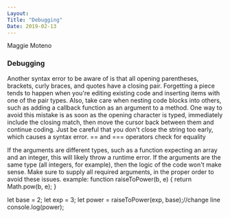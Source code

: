 ```yaml
---
Layout:
Title: "Debugging"
Date: 2019-02-13
---
```


Maggie Moteno


### Debugging

Another syntax error to be aware of is that all opening parentheses, brackets, curly braces, and quotes have a closing pair. 
Forgetting a piece tends to happen when you're editing existing code and inserting items with one of the pair types. 
Also, take care when nesting code blocks into others, such as adding a callback function as an argument to a method.
One way to avoid this mistake is as soon as the opening character is typed, immediately include the closing match, 
then move the cursor back between them and continue coding. 
 Just be careful that you don't close the string too early, which causes a syntax error.
  == and === operators check for equality 

  If the arguments are different types, such as a function expecting an array and an integer, 
  this will likely throw a runtime error. 
  If the arguments are the same type (all integers, for example), then the logic of the code won't make sense. 
  Make sure to supply all required arguments, in the proper order to avoid these issues.
  example:
  function raiseToPower(b, e) {
  return Math.pow(b, e);
}

let base = 2;
let exp = 3;
let power = raiseToPower(exp, base);//change line
console.log(power);



